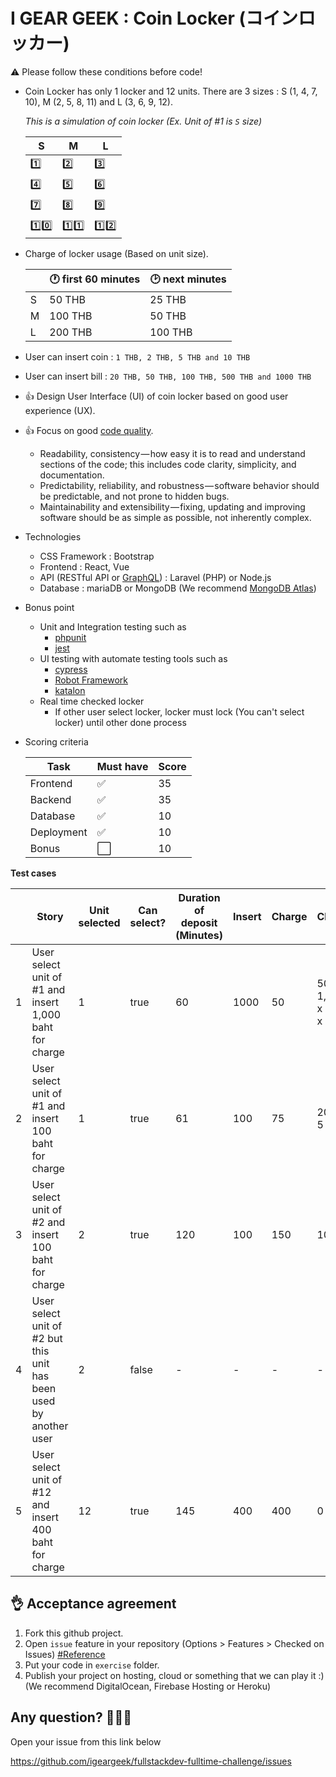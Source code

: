 I GEAR GEEK : Coin Locker (コインロッカー)
===

:warning: Please follow these conditions before code!
- Coin Locker has only 1 locker and 12 units. 
There are 3 sizes : S (1, 4, 7, 10), M (2, 5, 8, 11) and L (3, 6, 9, 12).

    *This is a simulation of coin locker (Ex. Unit of #1 is `S` size)*

    |S|M|L|
    |-|-|-|
    |:one:|:two:|:three:|
    |:four:|:five:|:six:|
    |:seven:|:eight:|:nine:|
    |:one::zero:|:one::one:|:one::two:|
    
- Charge of locker usage (Based on unit size).
    
    | |:clock1: first 60 minutes| :clock2: next minutes|
    |-|-|-|
    |S|50 THB|25 THB|
    |M|100 THB|50 THB|
    |L|200 THB|100 THB|

- User can insert coin : `1 THB, 2 THB, 5 THB and 10 THB`
- User can insert bill : `20 THB, 50 THB, 100 THB, 500 THB and 1000 THB`
- :+1: Design User Interface (UI) of coin locker based on good user experience (UX). 
- :+1: Focus on good [code quality](https://medium.com/@mkt_43322/why-is-code-quality-such-a-big-deal-for-developers-91bdace85d44).
  - Readability, consistency — how easy it is to read and understand sections of the code; this includes code clarity, simplicity, and documentation.
  - Predictability, reliability, and robustness — software behavior should be predictable, and not prone to hidden bugs.
  - Maintainability and extensibility — fixing, updating and improving software should be as simple as possible, not inherently complex.
- Technologies
    - CSS Framework : Bootstrap
  - Frontend : React, Vue
  - API (RESTful API or [GraphQL](https://graphql.org/)) : Laravel (PHP) or Node.js
  - Database : mariaDB or MongoDB (We recommend [MongoDB Atlas](https://www.mongodb.com/cloud/atlas))
- Bonus point
    - Unit and Integration testing such as
        - [phpunit](https://phpunit.de/)
        - [jest](https://jestjs.io/)
    - UI testing with automate testing tools such as
       - [cypress](https://www.cypress.io/)
       - [Robot Framework](https://robotframework.org/)
       - [katalon](https://www.katalon.com/)
    - Real time checked locker
       - If other user select locker, locker must lock (You can't select locker) until other done process
    
- Scoring criteria

    |Task|Must have|Score|
    |-|-|-|
    |Frontend|:white_check_mark:|35|
    |Backend|:white_check_mark:|35|
    |Database|:white_check_mark:|10|
    |Deployment|:white_check_mark:|10|
    |Bonus|:white_large_square:|10|


**Test cases**  

|   | Story | Unit selected | Can select? | Duration of deposit (Minutes) | Insert | Charge | Change | Got item back? |
|---|-------|------------------|------------|------------|-----------|----------|------------|------------|
| 1 |User select unit of #1 and insert 1,000 baht for charge |1|true|60|1000|50|500 x 1, 100 x 4, 50 x 1|true
| 2 |User select unit of #1 and insert 100 baht for charge |1|true|61|100|75|20 x 1, 5 x 1|true
| 3 |User select unit of #2 and insert 100 baht for charge |2|true|120|100|150|100 x 1|false
| 4 |User select unit of #2 but this unit has been used by another user |2|false|-|-|-|-|-
| 5 |User select unit of #12 and insert 400 baht for charge|12|true|145|400|400|0|true

:ok_hand: Acceptance agreement
---

1. Fork this github project.
2. Open `issue` feature in your repository (Options > Features > Checked on Issues) [#Reference](https://softwareengineering.stackexchange.com/questions/179468/forking-a-repo-on-github-but-allowing-new-issues-on-the-fork)
3. Put your code in `exercise` folder.
4. Publish your project on hosting, cloud or something that we can play it :) (We recommend  DigitalOcean, Firebase Hosting or Heroku)

Any question? :see_no_evil::hear_no_evil::speak_no_evil:
---
Open your issue from this link below

https://github.com/igeargeek/fullstackdev-fulltime-challenge/issues
